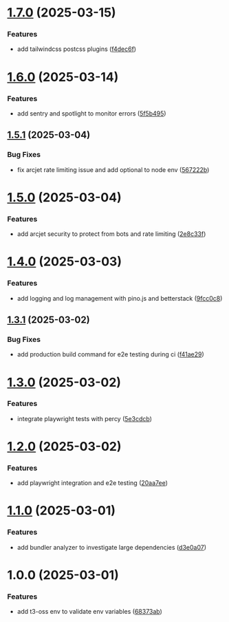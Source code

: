 # [1.7.0](https://github.com/dejongyeong/v3/compare/v1.6.0...v1.7.0) (2025-03-15)


### Features

* add tailwindcss postcss plugins ([f4dec6f](https://github.com/dejongyeong/v3/commit/f4dec6fcdb7a1cf186e5aae8f534fe082fc97383))

# [1.6.0](https://github.com/dejongyeong/v3/compare/v1.5.1...v1.6.0) (2025-03-14)


### Features

* add sentry and spotlight to monitor errors ([5f5b495](https://github.com/dejongyeong/v3/commit/5f5b495e06b47d4802571113655430ea5aa25cc3))

## [1.5.1](https://github.com/dejongyeong/v3/compare/v1.5.0...v1.5.1) (2025-03-04)


### Bug Fixes

* fix arcjet rate limiting issue and add optional to node env ([567222b](https://github.com/dejongyeong/v3/commit/567222b3df6d5df93354e63ef9c1ec7f71afdfb2))

# [1.5.0](https://github.com/dejongyeong/v3/compare/v1.4.0...v1.5.0) (2025-03-04)


### Features

* add arcjet security to protect from bots and rate limiting ([2e8c33f](https://github.com/dejongyeong/v3/commit/2e8c33fa86356a5b8bd53715cf9e0a0a378db525))

# [1.4.0](https://github.com/dejongyeong/v3/compare/v1.3.1...v1.4.0) (2025-03-03)


### Features

* add logging and log management with pino.js and betterstack ([9fcc0c8](https://github.com/dejongyeong/v3/commit/9fcc0c8c3004eeac43b15cb7ab50fbfe738748d6))

## [1.3.1](https://github.com/dejongyeong/v3/compare/v1.3.0...v1.3.1) (2025-03-02)


### Bug Fixes

* add production build command for e2e testing during ci ([f41ae29](https://github.com/dejongyeong/v3/commit/f41ae2918e8dde1826e08ad5678d554b161911ef))

# [1.3.0](https://github.com/dejongyeong/v3/compare/v1.2.0...v1.3.0) (2025-03-02)


### Features

* integrate playwright tests with percy ([5e3cdcb](https://github.com/dejongyeong/v3/commit/5e3cdcb287f6caf8cfc2469baf81842e1039adcb))

# [1.2.0](https://github.com/dejongyeong/v3/compare/v1.1.0...v1.2.0) (2025-03-02)


### Features

* add playwright integration and e2e testing ([20aa7ee](https://github.com/dejongyeong/v3/commit/20aa7eef20ef0150aed6cb80f44d245398ab9330))

# [1.1.0](https://github.com/dejongyeong/v3/compare/v1.0.0...v1.1.0) (2025-03-01)


### Features

* add bundler analyzer to investigate large dependencies ([d3e0a07](https://github.com/dejongyeong/v3/commit/d3e0a0758d8d602501e722ff20aa8d0a1a4b2575))

# 1.0.0 (2025-03-01)


### Features

* add t3-oss env to validate env variables ([68373ab](https://github.com/dejongyeong/v3/commit/68373abdeaf4054d6cda414950437dc5e129ec33))
